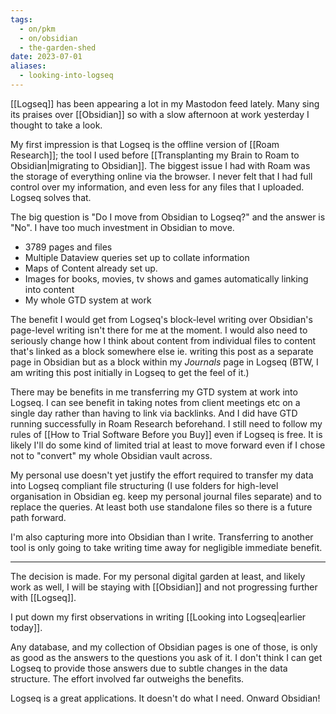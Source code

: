 ```yaml
---
tags:
  - on/pkm
  - on/obsidian
  - the-garden-shed
date: 2023-07-01
aliases:
  - looking-into-logseq
---
```

[[Logseq]] has been appearing a lot in my Mastodon feed lately. Many sing its praises over [[Obsidian]] so with a slow afternoon at work yesterday I thought to take a look.

My first impression is that Logseq is the offline version of [[Roam Research]]; the tool I used before [[Transplanting my Brain to Roam to Obsidian|migrating to Obsidian]]. The biggest issue I had with Roam was the storage of everything online via the browser. I never felt that I had full control over my information, and even less for any files that I uploaded. Logseq solves that.

The big question is "Do I move from Obsidian to Logseq?" and the answer is "No". I have too much investment in Obsidian to move.

- 3789 pages and files
- Multiple Dataview queries set up to collate information
- Maps of Content already set up.
- Images for books, movies, tv shows and games automatically linking into content
- My whole GTD system at work

The benefit I would get from Logseq's block-level writing over Obsidian's page-level writing isn't there for me at the moment. I would also need to seriously change how I think about content from individual files to content that's linked as a block somewhere else ie. writing this post as a separate page in Obsidian but as a block within my *Journals* page in Logseq (BTW, I am writing this post initially in Logseq to get the feel of it.)

There may be benefits in me transferring my GTD system at work into Logseq. I can see benefit in taking notes from client meetings etc on a single day rather than having to link via backlinks. And I did have GTD running successfully in Roam Research beforehand. I still need to follow my rules of [[How to Trial Software Before you Buy]] even if Logseq is free. It is likely I'll do some kind of limited trial at least to move forward even if I chose not to "convert" my whole Obsidian vault across.

My personal use doesn't yet justify the effort required to transfer my data into Logseq compliant file structuring (I use folders for high-level organisation in Obsidian eg. keep my personal journal files separate) and to replace the queries. At least both use standalone files so there is a future path forward.

I'm also capturing more into Obsidian than I write. Transferring to another tool is only going to take writing time away for negligible immediate benefit.

---
The decision is made. For my personal digital garden at least, and likely work as well, I will be staying with [[Obsidian]] and not progressing further with [[Logseq]].

I put down my first observations in writing [[Looking into Logseq|earlier today]].

Any database, and my collection of Obsidian pages is one of those, is only as good as the answers to the questions you ask of it. I don't think I can get Logseq to provide those answers due to subtle changes in the data structure. The effort involved far outweighs the benefits.

Logseq is a great applications. It doesn't do what I need. Onward Obsidian! 
